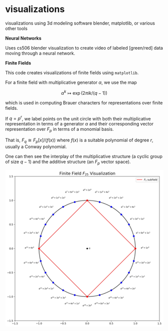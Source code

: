 # visualizations

visualizations using 3d modeling software blender, matplotlib, or various other tools

**Neural Networks**

Uses cs506 blender visualization to create video of labeled [green/red] data moving through a neural network.

**Finite Fields**

This code creates visualizations of finite fields using `matplotlib`.

For a finite field with multiplicative generator $\alpha$, we use the map

$$\alpha^k \mapsto \exp(2 \pi i k / (q-1))$$

which is used in computing Brauer characters for representations over finite fields.

If $q = p^r$, we label points on the unit circle with both their multiplicative representation in terms of a generator $\alpha$ and their corresponding vector representation over $F_p$ in terms of a monomial basis.

That is, $F_q \cong F_p[x]/(f(x))$ where $f(x)$ is a suitable polynomial of degree $r$, usually a Conway polynomial.

One can then see the interplay of the multiplicative structure (a cyclic group of size $q-1$) and the additive structure (an $F_p$ vector space).

![F_25](finite_field_viz/images/finite_field_25.jpeg)
